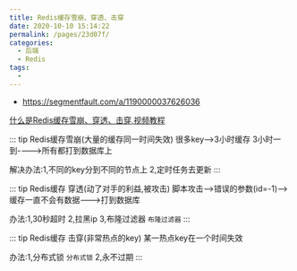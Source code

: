 ```yaml
---
title: Redis缓存雪崩、穿透、击穿
date: 2020-10-10 15:14:22
permalink: /pages/23d07f/
categories:
  - 后端
  - Redis
tags:
  - 
---
```



* https://segmentfault.com/a/1190000037626036

[什么是Redis缓存雪崩、穿透、击穿,视频教程](https://www.bilibili.com/video/BV1f5411b7ux?from=search&seid=16669834726217450126)

::: tip Redis缓存雪崩(大量的缓存同一时间失效)
很多key-->3小时缓存
3小时一到---->所有都打到数据库上

解决办法:1,不同的key分到不同的节点上 2,定时任务去更新
:::

::: tip Redis缓存 穿透(动了对手的利益,被攻击)
脚本攻击-->错误的参数(id=-1)-->缓存一直不会有数据--->打到数据库

办法:1,30秒超时 2,拉黑ip 3,布隆过滤器 `布隆过滤器`
:::

::: tip Redis缓存 击穿(非常热点的key)
某一热点key在一个时间失效

办法:1,分布式锁 `分布式锁` 2,永不过期
:::
